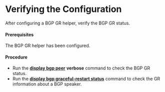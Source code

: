 Verifying the Configuration
===========================

After configuring a BGP GR helper, verify the BGP GR status.

#### Prerequisites

The BGP GR helper has been configured.
#### Procedure

* Run the [**display bgp peer**](cmdqueryname=display+bgp+peer+verbose) **verbose** command to check the BGP GR status.
* Run the [**display bgp graceful-restart status**](cmdqueryname=display+bgp+graceful-restart+status) command to check the GR information about a BGP speaker.